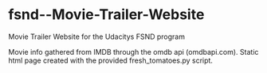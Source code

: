 # fsnd--Movie-Trailer-Website
Movie Trailer Website for the Udacitys FSND program

Movie info gathered from IMDB through the omdb api (omdbapi.com).
Static html page created with the provided fresh_tomatoes.py script.
